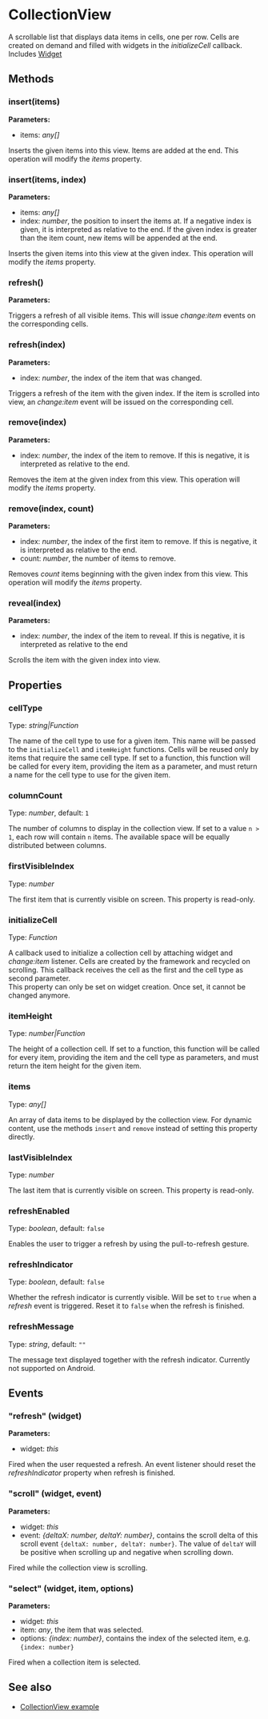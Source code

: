 ---
---
# CollectionView

A scrollable list that displays data items in cells, one per row. Cells are created on demand and filled with widgets in the *initializeCell* callback.
Includes [Widget](Widget.md)

## Methods

### insert(items)



**Parameters:** 

- items: *any[]*

Inserts the given items into this view. Items are added at the end. This operation will modify the *items* property.


### insert(items, index)



**Parameters:** 

- items: *any[]*
- index: *number*, the position to insert the items at. If a negative index is given, it is interpreted as relative to the end. If the given index is greater than the item count, new items will be appended at the end. 

Inserts the given items into this view at the given index. This operation will modify the *items* property.


### refresh()



**Parameters:** 



Triggers a refresh of all visible items. This will issue *change:item* events on the corresponding cells.


### refresh(index)



**Parameters:** 

- index: *number*, the index of the item that was changed.

Triggers a refresh of the item with the given index. If the item is scrolled into view, an *change:item* event will be issued on the corresponding cell.


### remove(index)



**Parameters:** 

- index: *number*, the index of the item to remove. If this is negative, it is interpreted as relative to the end.

Removes the item at the given index from this view. This operation will modify the *items* property.


### remove(index, count)



**Parameters:** 

- index: *number*, the index of the first item to remove. If this is negative, it is interpreted as relative to the end.
- count: *number*, the number of items to remove.

Removes *count* items beginning with the given index from this view. This operation will modify the *items* property.


### reveal(index)



**Parameters:** 

- index: *number*, the index of the item to reveal. If this is negative, it is interpreted as relative to the end

Scrolls the item with the given index into view.



## Properties

### cellType

Type: *string|Function*

The name of the cell type to use for a given item. This name will be passed to the `initializeCell` and `itemHeight` functions. Cells will be reused only by items that require the same cell type. If set to a function, this function will be called for every item, providing the item as a parameter, and must return a name for the cell type to use for the given item.

### columnCount

Type: *number*, default: `1`

The number of columns to display in the collection view. If set to a value `n > 1`, each row will contain `n` items. The available space will be equally distributed between columns.

### firstVisibleIndex

Type: *number*

The first item that is currently visible on screen. This property is read-only.

### initializeCell

Type: *Function*

A callback used to initialize a collection cell by attaching widget and *change:item* listener. Cells are created by the framework and recycled on scrolling. This callback receives the cell as the first and the cell type as second parameter.<br/>This property can only be set on widget creation. Once set, it cannot be changed anymore.

### itemHeight

Type: *number|Function*

The height of a collection cell. If set to a function, this function will be called for every item, providing the item and the cell type as parameters, and must return the item height for the given item.

### items

Type: *any[]*

An array of data items to be displayed by the collection view. For dynamic content, use the methods `insert` and `remove` instead of setting this property directly.

### lastVisibleIndex

Type: *number*

The last item that is currently visible on screen. This property is read-only.

### refreshEnabled

Type: *boolean*, default: `false`

Enables the user to trigger a refresh by using the pull-to-refresh gesture.

### refreshIndicator

Type: *boolean*, default: `false`

Whether the refresh indicator is currently visible. Will be set to `true` when a *refresh* event is triggered. Reset it to `false` when the refresh is finished.

### refreshMessage

Type: *string*, default: `""`

The message text displayed together with the refresh indicator. Currently not supported on Android.


## Events

### "refresh" (widget)

**Parameters:** 

- widget: *this*

Fired when the user requested a refresh. An event listener should reset the *refreshIndicator* property when refresh is finished.


### "scroll" (widget, event)

**Parameters:** 

- widget: *this*
- event: *{deltaX: number, deltaY: number}*, contains the scroll delta of this scroll event `{deltaX: number, deltaY: number}`. The value of `deltaY` will be positive when scrolling up and negative when scrolling down.

Fired while the collection view is scrolling.


### "select" (widget, item, options)

**Parameters:** 

- widget: *this*
- item: *any*, the item that was selected.
- options: *{index: number}*, contains the index of the selected item, e.g. `{index: number}`

Fired when a collection item is selected.



## See also

- [CollectionView example](https://github.com/eclipsesource/tabris-js/blob/master/snippets/collectionview/collectionview.js)
